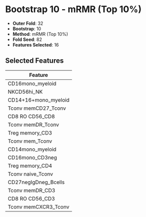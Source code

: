 # Bootstrap 10 - mRMR (Top 10%)

- **Outer Fold**: 32
- **Bootstrap**: 10
- **Method**: mRMR (Top 10%)
- **Fold Seed**: 82
- **Features Selected**: 16

## Selected Features

| Feature |
|---------|
| CD16mono_myeloid |
| NKCD56hi_NK |
| CD14+16+mono_myeloid |
| Tconv memCD27_Tconv |
| CD8 RO CD56_CD8 |
| Tconv memDR_Tconv |
| Treg memory_CD3 |
| Tconv mem_Tconv |
| CD14mono_myeloid |
| CD16mono_CD3neg |
| Treg memory_CD4 |
| Tconv naive_Tconv |
| CD27negIgDneg_Bcells |
| Tconv memDR_CD3 |
| CD8 RO CD56_CD3 |
| Tconv memCXCR3_Tconv |
